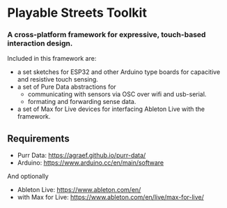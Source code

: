 # Playable Streets Toolkit
### A cross-platform framework for expressive, touch-based interaction design.

Included in this framework are:
- a set sketches for ESP32 and other Arduino type boards for capacitive and resistive touch sensing.
- a set of Pure Data abstractions for
	- communicating with sensors via OSC over wifi and usb-serial.
	- formating and forwarding sense data.
- a set of Max for Live devices for interfacing Ableton Live with the framework.

## Requirements
- Purr Data: https://agraef.github.io/purr-data/
- Arduino: https://www.arduino.cc/en/main/software


And optionally

- Ableton Live: https://www.ableton.com/en/
- with Max for Live: https://www.ableton.com/en/live/max-for-live/
